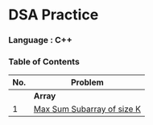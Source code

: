 # DSA Practice

### Language : C++

### Table of Contents

| No. | Problem |
| --- | --------- |
|   | **Array** |
|1  | [Max Sum Subarray of size K](https://github.com/pr7prashant/dsa-practice/blob/master/Array/MaxSumSubArrayOfSizeK.cpp) |
